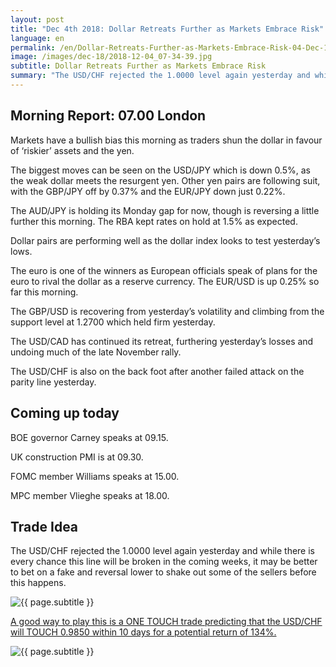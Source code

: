 ```yaml
---
layout: post
title: "Dec 4th 2018: Dollar Retreats Further as Markets Embrace Risk"
language: en
permalink: /en/Dollar-Retreats-Further-as-Markets-Embrace-Risk-04-Dec-18/
image: /images/dec-18/2018-12-04_07-34-39.jpg
subtitle: Dollar Retreats Further as Markets Embrace Risk
summary: "The USD/CHF rejected the 1.0000 level again yesterday and while there is every chance this line will be broken in the coming weeks, it may be better to bet on a fake and reversal lower to shake out some of the sellers before this happens"
---
```

## Morning Report: 07.00 London

Markets have a bullish bias this morning as traders shun the dollar in favour of ‘riskier’ assets and the yen. 

The biggest moves can be seen on the USD/JPY which is down 0.5%, as the weak dollar meets the resurgent yen. Other yen pairs are following suit, with the GBP/JPY off by 0.37% and the EUR/JPY down just 0.22%. 

The AUD/JPY is holding its Monday gap for now, though is reversing a little further this morning. The RBA kept rates on hold at 1.5% as expected. 

Dollar pairs are performing well as the dollar index looks to test yesterday’s lows. 

The euro is one of the winners as European officials speak of plans for the euro to rival the dollar as a reserve currency. The EUR/USD is up 0.25% so far this morning. 

The GBP/USD is recovering from yesterday’s volatility and climbing from the support level at 1.2700 which held firm yesterday. 

The USD/CAD has continued its retreat, furthering yesterday’s losses and undoing much of the late November rally. 

The USD/CHF is also on the back foot after another failed attack on the parity line yesterday. 

## Coming up today

BOE governor Carney speaks at 09.15. 

UK construction PMI is at 09.30. 

FOMC member Williams speaks at 15.00. 

MPC member Vlieghe speaks at 18.00. 

## Trade Idea

The USD/CHF rejected the 1.0000 level again yesterday and while there is every chance this line will be broken in the coming weeks, it may be better to bet on a fake and reversal lower to shake out some of the sellers before this happens.

<img class="post-image" src="{{ site.url }}/images/dec-18/2018-12-04_07-34-39.jpg" alt="{{ page.subtitle }}" title="{{ page.subtitle }}">

<a href="%LINK%%?currency=GBP&market=forex&underlying=frxUSDCHF&formname=touchnotouch&duration_units=d&duration_amount=10&expiry_type=duration&amount=10&amount_type=stake&barrier=0.9850" target="_blank" rel="noopener noreferrer nofollow">A good way to play this is a ONE TOUCH trade predicting that the USD/CHF will TOUCH 0.9850 within 10 days for a potential return of 134%.</a>

<img class="post-image" src="{{ site.url }}/images/dec-18/2018-12-04_07-37-02.jpg" alt="{{ page.subtitle }}" title="{{ page.subtitle }}">